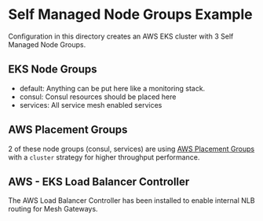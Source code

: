 # Self Managed Node Groups Example

Configuration in this directory creates an AWS EKS cluster with 3 Self Managed Node Groups.

## EKS Node Groups
- default:  Anything can be put here like a monitoring stack.
- consul:   Consul resources should be placed here
- services: All service mesh enabled services

## AWS Placement Groups
2 of these node groups (consul, services) are using [AWS Placement Groups](https://docs.aws.amazon.com/AWSEC2/latest/UserGuide/placement-groups.html) with a `cluster` strategy for higher throughput performance.

## AWS - EKS Load Balancer Controller
The AWS Load Balancer Controller has been installed to enable internal NLB routing for Mesh Gateways.

